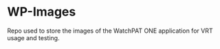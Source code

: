 # WP-Images
Repo used to store the images of the WatchPAT ONE application for VRT usage and testing.
